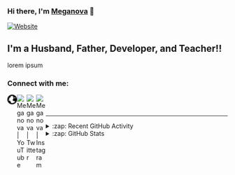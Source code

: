 ### Hi there, I'm [Meganova][website] 👋 

[![Website](https://img.shields.io/website?label=meganova.github.io&style=for-the-badge&url=https%3A%2F%2Fmeganova.github.io)](https://meganova.github.io/)

## I'm a Husband, Father, Developer, and Teacher!!

lorem ipsum

### Connect with me:

[<img align="left" alt="meganova.github.io" width="22px" src="https://raw.githubusercontent.com/iconic/open-iconic/master/svg/globe.svg" />][website]
[<img align="left" alt="Meganova | YouTube" width="22px" src="https://cdn.jsdelivr.net/npm/simple-icons@v3/icons/youtube.svg" />][youtube]
[<img align="left" alt="Meganova | Twitter" width="22px" src="https://cdn.jsdelivr.net/npm/simple-icons@v3/icons/twitter.svg" />][twitter]
[<img align="left" alt="Meganova | Instagram" width="22px" src="https://cdn.jsdelivr.net/npm/simple-icons@v3/icons/instagram.svg" />][instagram]

<br />
<br />

---

<details>
    <summary>:zap: Recent GitHub Activity</summary>
    <!--START_SECTION:activity-->
    <!--END_SECTION:activity-->
</details>

<details>
    <summary>:zap: GitHub Stats</summary>
    <img align="left" alt="Meganova's GitHub Stats" src="https://github-readme-stats.vercel.app/api?username=meganova" />
</details>

[website]: https://meganova.github.io/
[twitter]: https://twitter.com/codeSTACKr
[youtube]: https://youtube.com/codeSTACKr
[instagram]: https://instagram.com/codeSTACKr


<!--BLOG-POST-LIST:START-->
<!--BLOG-POST-LIST:END-->

<!--YOUTUBE-LIST:START-->
<!--YOUTUBE-LIST:END-->